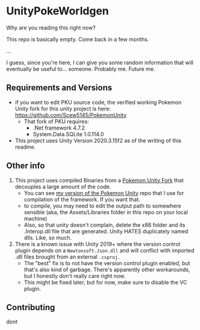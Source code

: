 # UnityPokeWorldgen

Why are you reading this right now?

This repo is basically empty. Come back in a few months.

...

I guess, since you're here, I can give you some random information that will eventually be useful to... someone. Probably me. Future me.

## Requirements and Versions

* if you want to edit PKU source code, the verified working  Pokemon Unity fork for this unity project is here: https://github.com/Scew5145/PokemonUnity
  * That fork of PKU requires:
    * .Net framework 4.7.2
    * System.Data.SQLite 1.0.114.0
* This project uses Unity Version 2020.3.15f2 as of the writing of this readme.

## Other info

1. This project uses compiled Binaries from a [Pokemon Unity Fork](https://github.com/herbertmilhomme/PokemonUnity/tree/TestProject) that decouples a large amount of the code.
    * You can see [my version of the Pokemon Unity](https://github.com/Scew5145/PokemonUnity) repo that I use for compilation of the framework. If you want that.
    * to compile, you may need to edit the output path to somewhere sensible (aka, the Assets/Libraries folder in this repo on your local machine)
    * Also, so that unity doesn't complain, delete the x86 folder and its .Interop.dll file that are generated. Unity HATES duplicately named dlls. Like, so much.
2. There is a known issue with Unity 2019+ where the version control plugin depends on a `Newtonsoft.Json.dll` and will conflict with imported .dll files brought from an external `.csproj.`
    * The "best" fix is to not have the version control plugin enabled, but that's also kind of garbage. There's apparently other workarounds, but I honestly don't really care right now.
    * This might be fixed later, but for now, make sure to disable the VC plugin. 

## Contributing

dont
